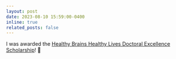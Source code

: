 ```yaml
---
layout: post
date: 2023-08-10 15:59:00-0400
inline: true
related_posts: false
---
```


 I was awarded the [Healthy Brains Healthy Lives Doctoral Excellence Scholarship](https://www.mcgill.ca/hbhl/)! :brain:
